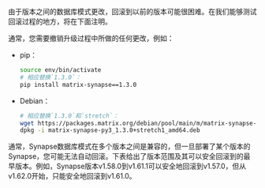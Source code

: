 ﻿由于版本之间的数据库模式更改，回滚到以前的版本可能很困难。在我们能够测试回滚过程的地方，将在下面注明。

通常，您需要撤销升级过程中所做的任何更改，例如：

- pip：

  ```bash
  source env/bin/activate
  # 相应替换`1.3.0`：
  pip install matrix-synapse==1.3.0
  ```

- Debian：

  ```bash
  # 相应替换`1.3.0`和`stretch`：
  wget https://packages.matrix.org/debian/pool/main/m/matrix-synapse-py3/matrix-synapse-py3_1.3.0+stretch1_amd64.deb
  dpkg -i matrix-synapse-py3_1.3.0+stretch1_amd64.deb
  ```

通常，Synapse数据库模式在多个版本之间是兼容的，但一旦部署了某个版本的Synapse，您可能无法自动回滚。下表给出了版本范围及其可以安全回滚到的最早版本。例如，Synapse版本v1.58.0到v1.61.1可以安全地回滚到v1.57.0，但从v1.62.0开始，只能安全地回滚到v1.61.0。

<!-- REPLACE_WITH_SCHEMA_VERSIONS -->